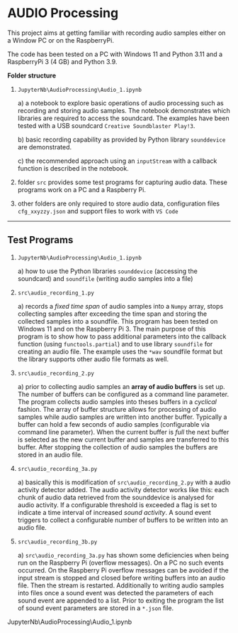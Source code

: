 # AUDIO Processing

This project aims at getting familiar with recording audio samples either on a Window PC or on the RaspberryPi.

The code has been tested on a PC with Windows 11 and Python 3.11 and a RaspberryPi 3 (4 GB) and Python 3.9.

**Folder structure**

1) `JupyterNb\AudioProcessing\Audio_1.ipynb`
    
    a) a notebook to explore basic operations of audio processing such as recording and storing audio samples. The notebook demonstrates which libraries are required to access the soundcard. The examples have been tested with a USB soundcard `Creative Soundblaster Play!3`.

    b) basic recording capability as provided by Python library `sounddevice` are demonstrated.

    c) the recommended approach using an `inputStream` with a callback function is described in the notebook.

2) folder `src` provides some test programs for capturing audio data. These programs work on a PC and a Raspberry Pi.

3) other folders are only required to store audio data,  configuration files `cfg_xxyzzy.json` and support files to work with `VS Code`

---

## Test Programs

1) `JupyterNb\AudioProcessing\Audio_1.ipynb`  

    a) how to use the Python libraries `sounddevice` (accessing the soundcard) and `soundfile` (writing audio samples into a file)

2) `src\audio_recording_1.py` 

    a) records a *fixed time span* of audio samples into a `Numpy` array, stops collecting samples after exceeding the time span and storing the collected samples into a soundfile. This program has been tested on Windows 11 and on the Raspberry Pi 3. The main purpose of this program is to show how to pass additional parameters into the callback function (using `functools.partial`) and to use library `soundfile` for creating an audio file. The example uses the `*wav` soundfile format but the library supports other audio file formats as well.

3) `src\audio_recording_2.py`

    a) prior to collecting audio samples an **array of audio buffers** is set up. The number of buffers can be configured as a command line parameter. The program collects audio samples into theses buffers in a *cyclical* fashion. The array of buffer structure allows for processing of audio samples while audio samples are written into another buffer. Typically a buffer can hold a few seconds of audio samples (configurable via command line parameter). When the current buffer is *full* the next buffer is selected as the new current buffer and samples are transferred to this buffer. After stopping the collection of audio samples the buffers are stored in an audio file. 

4) `src\audio_recording_3a.py`

    a) basically this is modification of `src\audio_recording_2.py` with a audio activity detector added. The audio activity detector works like this: each chunk of audio data retrieved from the sounddevice is analysed for audio activity. If a configurable threshold is exceeded a flag is set to indicate a time interval of increased *sound activity*. A sound event triggers to collect a configurable number of buffers to be written into an audio file.

5) `src\audio_recording_3b.py`

    a) `src\audio_recording_3a.py` has shown some deficiencies when being run on the Raspberry Pi (overflow messages). On a PC no such events occurred. On the Raspberry Pi overflow messages can be avoided if the input stream is stopped and closed before writing buffers into an audio file. Then the stream is restarted.  Additionally to writing audio samples into files once a sound event was detected the parameters of each sound event are appended to a list. Prior to exiting the program the list of sound event parameters are stored in a `*.json` file.






JupyterNb\AudioProcessing\Audio_1.ipynb
